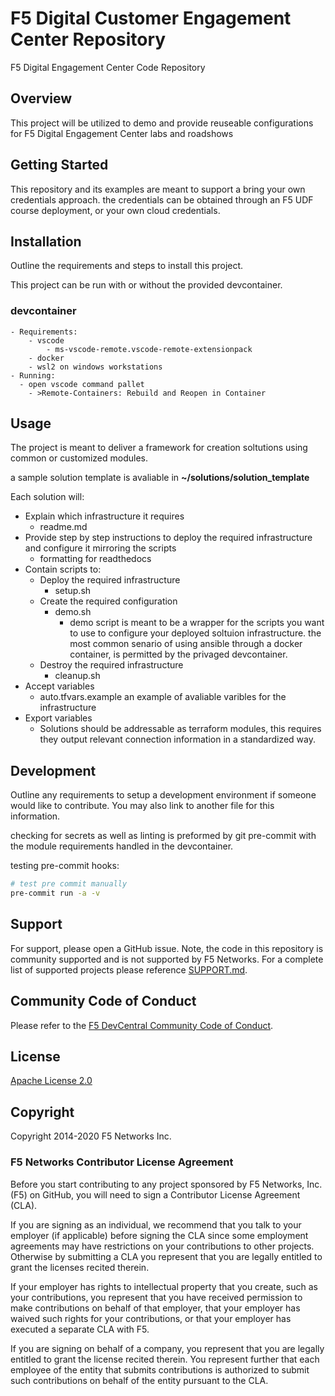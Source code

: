 # F5 Digital Customer Engagement Center Repository
F5 Digital Engagement Center Code Repository

## Overview
This project will be utilized to demo and provide reuseable configurations for F5 Digital Engagement Center labs and roadshows

## Getting Started
This repository and its examples are meant to support a bring your own credentials approach.
the credentials can be obtained through an F5 UDF course deployment, or your own cloud credentials.

## Installation
Outline the requirements and steps to install this project.

This project can be run with or without the provided devcontainer.

### devcontainer
    - Requirements:
        - vscode
            - ms-vscode-remote.vscode-remote-extensionpack
        - docker
        - wsl2 on windows workstations
    - Running:
      - open vscode command pallet
        - >Remote-Containers: Rebuild and Reopen in Container
## Usage

The project is meant to deliver a framework for creation soltutions using common or customized modules.

a sample solution template is avaliable in **~/solutions/solution_template**

Each solution will:
- Explain which infrastructure it requires
    - readme.md
- Provide step by step instructions to deploy the required infrastructure and configure it mirroring the scripts
  - formatting for readthedocs
- Contain scripts to:
  - Deploy the required infrastructure
    - setup.sh
  - Create the required configuration
    - demo.sh
        - demo script is meant to be a wrapper for the scripts you want to use to configure your deployed soltuion infrastructure.
        the most common senario of using ansible through a docker container, is permitted by the privaged devcontainer.
  - Destroy the required infrastructure
    - cleanup.sh
- Accept variables
  - auto.tfvars.example
    an example of avaliable varibles for the infrastructure
- Export variables
  - Solutions should be addressable as terraform modules, this requires they output relevant connection information in a standardized way.


## Development
Outline any requirements to setup a development environment if someone would like to contribute.  You may also link to another file for this information.

checking for secrets as well as linting is preformed by git pre-commit with the module requirements handled in the devcontainer.

testing pre-commit hooks:
  ```bash
  # test pre commit manually
  pre-commit run -a -v
  ```
## Support
For support, please open a GitHub issue.  Note, the code in this repository is community supported and is not supported by F5 Networks.  For a complete list of supported projects please reference [SUPPORT.md](SUPPORT.md).

## Community Code of Conduct
Please refer to the [F5 DevCentral Community Code of Conduct](code_of_conduct.md).


## License
[Apache License 2.0](LICENSE)

## Copyright
Copyright 2014-2020 F5 Networks Inc.


### F5 Networks Contributor License Agreement

Before you start contributing to any project sponsored by F5 Networks, Inc. (F5) on GitHub, you will need to sign a Contributor License Agreement (CLA).

If you are signing as an individual, we recommend that you talk to your employer (if applicable) before signing the CLA since some employment agreements may have restrictions on your contributions to other projects.
Otherwise by submitting a CLA you represent that you are legally entitled to grant the licenses recited therein.

If your employer has rights to intellectual property that you create, such as your contributions, you represent that you have received permission to make contributions on behalf of that employer, that your employer has waived such rights for your contributions, or that your employer has executed a separate CLA with F5.

If you are signing on behalf of a company, you represent that you are legally entitled to grant the license recited therein.
You represent further that each employee of the entity that submits contributions is authorized to submit such contributions on behalf of the entity pursuant to the CLA.
